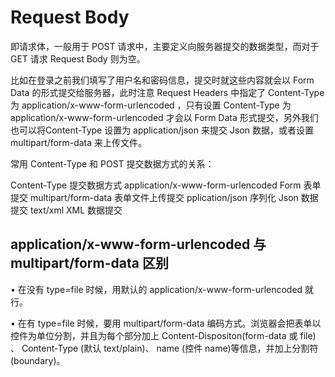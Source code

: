 # **Request Body**

即请求体，一般用于 POST 请求中，主要定义向服务器提交的数据类型，而对于 GET 请求 Request Body 则为空。

比如在登录之前我们填写了用户名和密码信息，提交时就这些内容就会以  Form Data 的形式提交给服务器，此时注意  Request Headers 中指定了 Content-Type 为  application/x-www-form-urlencoded ，只有设置  Content-Type 为  application/x-www-form-urlencoded 才会以  Form Data 形式提交，另外我们也可以将Content-Type 设置为  application/json 来提交  Json 数据，或者设置multipart/form-data 来上传文件。

常用 Content-Type 和 POST 提交数据方式的关系：

Content-Type  提交数据方式
application/x-www-form-urlencoded  Form 表单提交
multipart/form-data  表单文件上传提交
pplication/json  序列化 Json 数据提交
text/xml  XML 数据提交


## application/x-www-form-urlencoded 与 multipart/form-data 区别

•  在没有 type=file 时候，用默认的  application/x-www-form-urlencoded 就行。

•  在有  type=file 时候，要用 multipart/form-data 编码方式。浏览器会把表单以控件为单位分割，并且为每个部分加上 Content-Dispositon(form-data 或 file) 、 Content-Type (默认 text/plain)、 name (控件 name)等信息，并加上分割符(boundary)。
